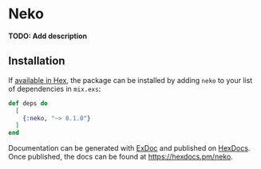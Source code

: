 # Neko

**TODO: Add description**

## Installation

If [available in Hex](https://hex.pm/docs/publish), the package can be installed
by adding `neko` to your list of dependencies in `mix.exs`:

```elixir
def deps do
  [
    {:neko, "~> 0.1.0"}
  ]
end
```

Documentation can be generated with [ExDoc](https://github.com/elixir-lang/ex_doc)
and published on [HexDocs](https://hexdocs.pm). Once published, the docs can
be found at <https://hexdocs.pm/neko>.

